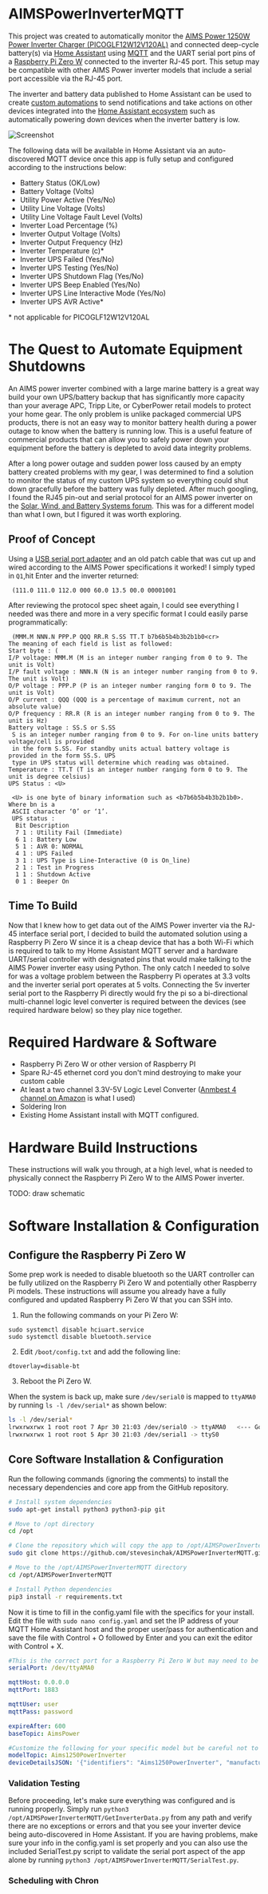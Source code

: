 # AIMSPowerInverterMQTT

This project was created to automatically monitor the [AIMS Power 1250W Power Inverter Charger (PICOGLF12W12V120AL)](https://amzn.to/41PUYct) and connected deep-cycle battery(s) via [Home Assistant](https://www.home-assistant.io/) using [MQTT](https://mqtt.org/) and the UART serial port pins of a [Raspberry Pi Zero W](https://www.raspberrypi.com/products/raspberry-pi-zero-w/) connected to the inverter RJ-45 port. This setup may be compatible with other AIMS Power inverter models that include a serial port accessible via the RJ-45 port.

The inverter and battery data published to Home Assistant can be used to create [custom automations](https://www.home-assistant.io/getting-started/automation/) to send notifications and take actions on other devices integrated into the [Home Assistant ecosystem](https://www.home-assistant.io/integrations/) such as automatically powering down devices when the inverter battery is low.

![Screenshot](https://raw.githubusercontent.com/stevesinchak/AIMSPowerInverterMQTT/main/screenshot.jpg)

The following data will be available in Home Assistant via an auto-discovered MQTT device once this app is fully setup and configured according to the instructions below:

- Battery Status (OK/Low)
- Battery Voltage (Volts)
- Utility Power Active (Yes/No)
- Utility Line Voltage (Volts)
- Utility Line Voltage Fault Level (Volts)
- Inverter Load Percentage (%)
- Inverter Output Voltage (Volts)
- Inverter Output Frequency (Hz)
- Inverter Temperature (c)*
- Inverter UPS Failed (Yes/No)
- Inverter UPS Testing (Yes/No)
- Inverter UPS Shutdown Flag (Yes/No)
- Inverter UPS Beep Enabled (Yes/No)
- Inverter UPS Line Interactive Mode (Yes/No)
- Inverter UPS AVR Active* 

\* not applicable for PICOGLF12W12V120AL

# The Quest to Automate Equipment Shutdowns

An AIMS power inverter combined with a large marine battery is a great way build your own UPS/battery backup that has significantly more capacity than your average APC, Tripp Lite, or CyberPower retail models to protect your home gear. The only problem is unlike packaged commercial UPS products, there is not an easy way to monitor battery health during a power outage to know when the battery is running low. This is a useful feature of commercial products that can allow you to safely power down your equipment before the battery is depleted to avoid data integrity problems.  

After a long power outage and sudden power loss caused by an empty battery created problems with my gear, I was determined to find a solution to monitor the status of my custom UPS system so everything could shut down gracefully before the battery was fully depleted. After much googling, I found the RJ45 pin-out and serial protocol for an AIMS power inverter on the [Solar, Wind, and Battery Systems forum](https://secondlifestorage.com/index.php?threads/aims-lf-inverter-rj45-protocol-information.10348/). This was for a different model than what I own, but I figured it was worth exploring. 

## Proof of Concept

Using a [USB serial port adapter](https://amzn.to/3oi3RO4) and an old patch cable that was cut up and wired according to the AIMS Power specifications it worked! I simply typed in `Q1`,hit Enter and the inverter returned:
```
 (111.0 111.0 112.0 000 60.0 13.5 00.0 00001001
 ```  
After reviewing the protocol spec sheet again, I could see everything I needed was there and more in a very specific format I could easily parse programmatically:
```
 (MMM.M NNN.N PPP.P QQQ RR.R S.SS TT.T b7b6b5b4b3b2b1b0<cr>
The meaning of each field is list as followed: 
Start byte : ( 
I/P voltage: MMM.M (M is an integer number ranging from 0 to 9. The unit is Volt) 
I/P fault voltage : NNN.N (N is an integer number ranging from 0 to 9. The unit is Volt) 
O/P voltage : PPP.P (P is an integer number ranging form 0 to 9. The unit is Volt) 
O/P current : QQQ (QQQ is a percentage of maximum current, not an absolute value) 
O/P frequency : RR.R (R is an integer number ranging from 0 to 9. The unit is Hz) 
Battery voltage : SS.S or S.SS 
 S is an integer number ranging from 0 to 9. For on-line units battery voltage/cell is provided 
 in the form S.SS. For standby units actual battery voltage is provided in the form SS.S. UPS 
 type in UPS status will determine which reading was obtained. 
Temperature : TT.T (T is an integer number ranging form 0 to 9. The unit is degree celsius) 
UPS Status : <U> 
 
 <U> is one byte of binary information such as <b7b6b5b4b3b2b1b0>. Where bn is a 
 ASCII character ‘0’ or ‘1’. 
 UPS status : 
  Bit Description 
  7 1 : Utility Fail (Immediate) 
  6 1 : Battery Low 
  5 1 : AVR 0: NORMAL 
  4 1 : UPS Failed 
  3 1 : UPS Type is Line-Interactive (0 is On_line) 
  2 1 : Test in Progress 
  1 1 : Shutdown Active 
  0 1 : Beeper On
``` 
## Time To Build

Now that I knew how to get data out of the AIMS Power inverter via the RJ-45 interface serial port, I decided to build the automated solution using a Raspberry Pi Zero W since it is a cheap device that has a both Wi-Fi which is required to talk to my Home Assistant MQTT server and a hardware UART/serial controller with designated pins that would make talking to the AIMS Power inverter easy using Python.  The only catch I needed to solve for was a voltage problem between the Raspberry Pi operates at 3.3 volts and the inverter serial port operates at 5 volts. Connecting the 5v inverter serial port to the Raspberry Pi directly would fry the pi so a bi-directional multi-channel logic level converter is required between the devices (see required hardware below) so they play nice together. 

# Required Hardware & Software
- Raspberry Pi Zero W or other version of Raspberry PI
- Spare RJ-45 ethernet cord you don't mind destroying to make your custom cable
- At least a two channel 3.3V-5V Logic Level Converter ([Anmbest 4 channel on Amazon](https://amzn.to/45kIo7R) is what I used)
- Soldering Iron 
- Existing Home Assistant install with MQTT configured.  

# Hardware Build Instructions

These instructions will walk you through, at a high level, what is needed to physically connect the Raspberry Pi Zero W to the AIMS Power inverter.  

TODO: draw schematic 

# Software Installation & Configuration

## Configure the Raspberry Pi Zero W

Some prep work is needed to disable bluetooth so the UART controller can be fully utilized on the Raspberry Pi Zero W and potentially other Raspberry Pi models. These instructions will assume you already have a fully configured and updated Raspberry Pi Zero W that you can SSH into.  

1. Run the following commands on your Pi Zero W:
``` 
sudo systemctl disable hciuart.service
sudo systemctl disable bluetooth.service
``` 
2. Edit `/boot/config.txt` and add the following line:
``` 
dtoverlay=disable-bt
``` 
3. Reboot the Pi Zero W. 

When the system is back up, make sure `/dev/serial0` is mapped to `ttyAMA0` by running `ls -l /dev/serial*` as shown below:

``` bash
ls -l /dev/serial*
lrwxrwxrwx 1 root root 7 Apr 30 21:03 /dev/serial0 -> ttyAMA0   <--- Good
lrwxrwxrwx 1 root root 5 Apr 30 21:03 /dev/serial1 -> ttyS0
``` 

## Core Software Installation & Configuration

Run the following commands (ignoring the comments) to install the necessary dependencies and core app from the GitHub repository. 

```bash
# Install system dependencies 
sudo apt-get install python3 python3-pip git

# Move to /opt directory
cd /opt

# Clone the repository which will copy the app to /opt/AIMSPowerInverterMQTT
sudo git clone https://github.com/stevesinchak/AIMSPowerInverterMQTT.git

# Move to the /opt/AIMSPowerInverterMQTT directory
cd /opt/AIMSPowerInverterMQTT

# Install Python dependencies 
pip3 install -r requirements.txt
``` 
Now it is time to fill in the config.yaml file with the specifics for your install.  Edit the file with `sudo nano config.yaml` and set the IP address of your MQTT Home Assistant host and the proper user/pass for authentication and save the file with Control + O followed by Enter and you can exit the editor with Control + X. 

```yaml
#This is the correct port for a Raspberry Pi Zero W but may need to be updated if using a different device
serialPort: /dev/ttyAMA0

mqttHost: 0.0.0.0
mqttPort: 1883

mqttUser: user
mqttPass: password

expireAfter: 600
baseTopic: AimsPower

#Customize the following for your specific model but be careful not to alter the JSON formatting
modelTopic: Aims1250PowerInverter
deviceDetailsJSON: '{"identifiers": "Aims1250PowerInverter", "manufacturer": "AIMS Power", "model": "PICOGLF12W12V120AL", "name": "AIMS 1250W Power Inverter", "sw_version": "1.0"}'
```  
### Validation Testing

Before proceeding, let's make sure everything was configured and is running properly. Simply run `python3 /opt/AIMSPowerInverterMQTT/GetInverterData.py` from any path and verify there are no exceptions or errors and that you see your inverter device being auto-discovered in Home Assistant.  If you are having problems, make sure your info in the config.yaml is set properly and you can also use the included SerialTest.py script to validate the serial port aspect of the app alone by running `python3 /opt/AIMSPowerInverterMQTT/SerialTest.py`.  

### Scheduling with Chron 

